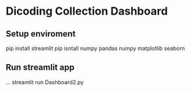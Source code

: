 # Dicoding Collection Dashboard

## Setup enviroment

pip install  streamlit
pip isntall numpy pandas numpy matplotlib seaborn

## Run streamlit app
...
streamlit run Dashboard2.py